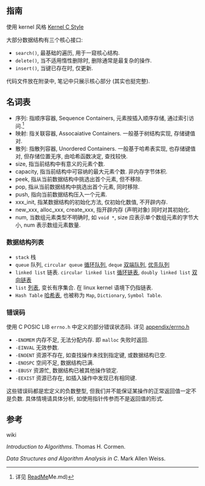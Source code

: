 ## 指南

使用 kernel 风格 [Kernel C Style](../../Language/Coding%20Style/Kernel%20C%20Style.md)

大部分数据结构有三个核心接口:
- `search()`, 最基础的遍历, 用于一窥核心结构.
- `delete()`, 当不适用惰性删除时, 删除通常是最复杂的操作.
- `insert()`, 当键已存在时, 仅更新.

代码文件放在附录中, 笔记中只展示核心部分 (其实也挺完整).

## 名词表

- 序列: 指顺序容器, Sequence Containers, 元素按插入顺序存储, 通过索引访问.[^1] 
- 映射: 指关联容器, Assocaiative Containers. 一般基于树结构实现, 存储键值对.
- 散列: 指散列容器, Unordered Containers. 一般基于哈希表实现, 也存储键值对, 但存储位置无序, 由哈希函数决定, 查找较快.
- size, 指当前结构中有意义的元素个数.
- capacity, 指当前结构中可容纳的最大元素个数. 非内存字节体积.
- peek, 指从当前数据结构中挑选出首个元素, 但不移除.
- pop, 指从当前数据结构中挑选出首个元素, 同时移除.
- push, 指向当前数据结构压入一个元素.
- xxx_init, 指某数据结构的初始化方法, 仅初始化数值, 不开辟内存.
- new_xxx, alloc_xxx, create_xxx, 指开辟内存 (声明对象) 同时对其初始化.
- num, 当数组元素类型不明确时, 如 `void *`, size 应表示单个数组元素的字节大小, num 表示数组元素数量. 

[^1]: 详见 [ReadMe](../../Language/C++/标准库/STL/ReadMe.md)Me.md)

### 数据结构列表

- `stack` 栈
- `queue` 队列, `circular queue` [循环队列](linked%20list/queue.md), `deque` [双端队列](linked%20list/deque.md), [优先队列](tree/binary%20heap.md)
- `linked list` 链表. `circular linked list` [循环链表](linked%20list/circular%20linked%20list.md), `doubly linked list` [双向链表](linked%20list/doubly%20linked%20list.md) 
- `list` [列表](linked%20list/list.md), 变长有序集合. 在 linux kernel 语境下仍指链表.
- `Hash Table` [哈希表](hash/hash%20table.md), 也被称为 `Map`, `Dictionary`, `Symbol Table`.


### 错误码

使用 C POSIC LIB `errno.h` 中定义的部分错误状态码. 详见 [appendix/errno.h](../../src/errno.h)
- `-ENOMEM` 内存不足, 无法分配内存. 即 `malloc` 失败时返回.
- `-EINVAL` 无效参数.
- `-ENOENT` 资源不存在, 如查找操作未找到指定键, 或数据结构已空.
- `-ENOSPC` 空间不足, 数据结构已满.
- `-EBUSY` 资源忙, 数据结构已被其他操作锁定.
- `-EEXIST` 资源已存在, 如插入操作中发现已有相同键.

这些错误码都是宏定义的负数整型, 但我们并不能保证某操作的正常返回值一定不是负数. 具体情境请具体分析, 如使用指针传参而不是返回值的形式.

## 参考

wiki

*Introduction to Algorithms*. Thomas H. Cormen.

*Data Structures and Algorithm Analysis in C*. Mark Allen Weiss.